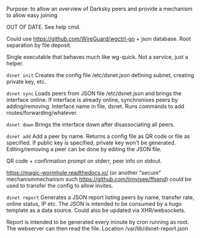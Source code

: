 Purpose: to allow an overview of Darksky peers and provide a mechanism to allow
easy joining



OUT OF DATE. See help cmd.




Could use https://github.com/WireGuard/wgctrl-go + json database.
Root separation by file deposit.

Single executable that behaves much like wg-quick. Not a service, just a
helper.

`dsnet init`
Creates the config file /etc/dsnet.json defining subnet, creating private key,
etc.

`dsnet sync`
Loads peers from JSON file /etc/dsnet.json and brings the interface online. If
interface is already online, synchronises peers by adding/removing. Interface
name in file, dsnet. Runs commands to add routes/forwarding/whatever.

`dsnet down`
Brings the interface down after disassociating all peers.

`dsnet add`
Add a peer by name. Returns a config file as QR code or file as specified. If
public key is specified, private key won't be generated. Editing/removing a
peer can be done by editing the JSON file.

QR code + confirmation prompt on stderr, peer info on stdout.

https://magic-wormhole.readthedocs.io/ (or another "secure" mechanismmechanism
such https://github.com/timvisee/ffsend) could be used to transfer the config
to allow invites.

`dsnet report`
Generates a JSON report listing peers by name, transfer rate, online status, IP
etc. The JSON is intended to be consumed by a hugo template as a data source.
Could also be updated via XHR/websockets.

Report is intended to be generated every minute by cron running as root. The
webserver can then read the file. Location /var/lib/dsnet-report.json
